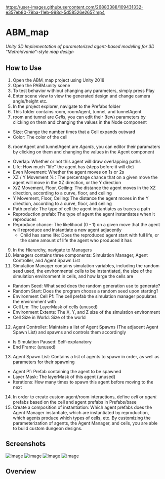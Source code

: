 

https://user-images.githubusercontent.com/26883388/109431332-e357eb80-79ba-11eb-998d-5d58526e2657.mp4

# ABM_map
###### Unity 3D Implementation of parameterized agent-based modeling for 3D "Metroidvania"-style map design

## How to Use 
1. Open the ABM_map project using Unity 2018
2. Open the PABM.unity scene
3. To test behavior withiout changing any parameters, simply press Play
4. Enter scene view to view the generated design and change camera angle/height etc.
5. In the project explorer, navigate to the Prefabs folder
6. This folder contains room, roomAgent, tunnel, and tunnelAgent
7. room and tunnel are *Cells*, you can edit their (few) parameters by clicking on them and changing the values in the Node component
  * Size: Change the number times that a Cell expands outward
  * Color: The color of the cell
8. roomAgent and tunnelAgent are *Agents*, you can editor their paramaters by clicking on them and changing the values in the Agent component
  * Overlap: Whether or not this agent will draw overlapping paths
  * Life: How much "life" the agent has (steps before it will die)
  * Even Movement: Whether the agent moves on 1s or 2s
  * XZ / Y Movement % : The percentage chance that on a given move the agent will move in the XZ direction, or the Y direction
  * X/Z Movement, Floor, Ceiling: The distance the agent moves in the XZ direction, according to a curve, floor, and ceiling
  * Y Movement, Floor, Ceiling: The distance the agent moves in the Y direction, according to a curve, floor, and ceiling
  * Path prefab: The type of cell the agent instantiates as traces a path
  * Reproduction prefab: The type of agent the agent instantiates when it reproduces
  * Reproduce chance: The likelihood (0 - 1) on a given move that the agent will reproduce and instantiate a new agent adjacently
    * Child has same life: Does the reproduced agent start with full life, or the same amount of life the agent who produced it has
9. In the Hierarchy, navigate to Managers
10. Managers contains three components: Simulation Manager, Agent Controller, and Agent Spawn List
11. Simulation Manager contains simulation variables, including the random seed used, the environmental cells to be instantiated, the size of the simulation environment in cells, and how large the cells are
  * Random Seed: What seed does the random generation use to generate?
  * Random Start: Does the program choose a random seed upon starting?
  * Environment Cell Pf: The cell prefab the simulation manager populates the environment with
  * Cell Lm: The LayerMask of cells (unused)
  * Environment Extents: The X, Y, and Z size of the simulation environment
  * Cell Size in World: Size of the world
12. Agent Controller: Maintains a list of Agent Spawns (The adjacent Agent Spawn List) and spawns and controls them accordingly
  * Is Simulation Paused: Self-explanatory
  * End Frame: (unused)
13. Agent Spawn List: Contains a list of agents to spawn in order, as well as parameters for their spawning
  * Agent Pf: Prefab containing the agent to be spawned
  * Layer Mask: The layerMask of this agent (unused)
  * Iterations: How many times to spawn this agent before moving to the next
14. In order to create custom agent/room interactions, define *cell* or *agent* prefabs based on the cell and agent prefabs in Prefabs/base
15. Create a composition of instantiation: Which agent prefabs does the Agent Manager instantiate, which are instantiated by reproduction, which agents produce which types of cells, etc. By customizing the parameterization of agents, the Agent Manager, and cells, you are able to build custom dungeon designs.

## Screenshots
![image](https://user-images.githubusercontent.com/26883388/109430855-32505180-79b8-11eb-93e1-c00abe4a48a9.png)
![image](https://user-images.githubusercontent.com/26883388/109430871-42683100-79b8-11eb-82db-aeddf6cee88b.png)
![image](https://user-images.githubusercontent.com/26883388/109430932-996e0600-79b8-11eb-836d-36cda4b84d8a.png)
![image](https://user-images.githubusercontent.com/26883388/109430943-ab4fa900-79b8-11eb-9d9c-f3b54f74d927.png)

## Overview
